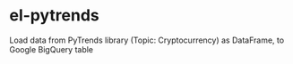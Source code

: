 # el-pytrends
Load data from PyTrends library (Topic: Cryptocurrency) as DataFrame, to Google BigQuery table
